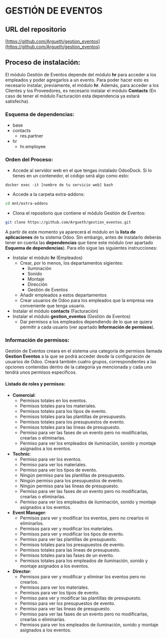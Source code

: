 # GESTIÓN DE EVENTOS

## URL del repositorio

[https://github.com/Argueth/gestion_eventos](https://github.com/Argueth/gestion_eventos)

## Proceso de instalación:

El módulo Gestión de Eventos depende del módulo **hr** para acceder a los empleados y poder agregarlos a un evento. Para poder hacer esto es necesario instalar, previamente, el módulo **hr**.
Además, para acceder a los Clientes y los Proveedores, es necesario instalar el módulo **Contacts** (En caso de tener el módulo Facturación esta dependencia ya estará satisfecha).

### Esquema de dependencias:
- base
- contacts
    - res.partner
- hr
    - hr.employee

### Orden del Proceso:
- Accede al servidor web en el que tengas instalado OdooDock. Si lo tienes en un contenedor, el código será algo como esto:
```shell
docker exec -it [nombre de tu servicio web] bash
```
- Accede a la carpeta extra-addons:
```bash
cd mnt/extra-addons
```
- Clona el repositorio que contiene el módulo Gestión de Eventos:
```bash
git clone https://github.com/Argueth/gestion_eventos.git
```
A partir de este momento ya aparecerá el módulo en la **lista de aplicaciones** de tu sistema Odoo. Sin embargo, antes de instalarlo deberás tener en cuenta las **dependencias** que tiene este módulo (ver apartado **Esquema de dependencias**). 
Para ello sigue las siguientes instrucciones: 
- Instalar el módulo **hr** (Empleados)
    - Crear, por lo menos, los departamentos sigientes:
        - Iluminación
        - Sonido
        - Montaje
        - Dirección
        - Gestión de Eventos
    - Añadir empleados a estos departamentos
    - Crear usuarios de Odoo para los empleados que la empresa vea conveniente que tenga usuario.
- Instalar el módulo **contacts** (Facturación)
- Instalar el módulo **gestion_eventos** (Gestión de Eventos)
    - Dar permisos a los empleados dependiendo de lo que se quiera permitir a cada usuario (ver apartado **Información de permisos**).

### Información de permisos:
Gestión de Eventos creara en el sistema una categoría de permisos llamada **Gestion Eventos** a la que se podrá acceder desde la configuración de usuarios de Odoo.
Creará también cuatro grupos, correspondientes a las opciones contenidas dentro de la categoría ya mencionada y cada uno tendrá unos permisos específicos. 
#### Listado de roles y permisos:
- **Comercial**:
    - Permisos totales en los eventos.
    - Permisos totales para los materiales.
    - Permisos totales para los tipos de evento.
    - Permisos totales para las plantillas de presupuesto.
    - Permisos totales para los presupuestos de evento.
    - Permisos totales para las lineas de presupuesto.
    - Permiso para ver las fases de un evento pero no modificarlas, crearlas o eliminarlas.
    - Permiso para ver los empleados de iluminación, sonido y montaje asignados a los eventos.
- **Technic**:
    - Permiso para ver los eventos.
    - Permiso para ver los materiales.
    - Permiso para ver los tipos de evento.
    - Ningún permiso para las plantillas de presupuesto.
    - Ningún permiso para los presupuestos de evento.
    - Ningún permiso para las líneas de presupuesto.
    - Permiso para ver las fases de un evento pero no modificarlas, crearlas o eliminarlas.
    - Permiso para ver los empleados de iluminación, sonido y montaje asignados a los eventos.
- **Event Manager**:
    - Permisos para ver y modificar los eventos, pero no crearlos ni eliminarlos.
    - Permisos para ver y modificar los materiales.
    - Permisos para ver y modificar los tipos de evento.
    - Permiso para ver las plantillas de presupuesto.
    - Permisos totales para los presupuestos de evento.
    - Permisos totales para las lineas de presupuesto.
    - Permisos totales para las fases de un evento.
    - Permisos totales para los empleados de iluminación, sonido y montaje asignados a los eventos.
- **Director**:
    - Permisos para ver y modificar y eliminar los eventos pero no crearlos.
    - Permisos para ver los materiales.
    - Permisos para ver los tipos de evento.
    - Permiso para ver y modificar las plantillas de presupuesto.
    - Permiso para ver los presupuestos de evento.
    - Permiso para ver las lineas de presupuesto.
    - Permiso para ver las fases de un evento pero no modificarlas, crearlas o eliminarlas.
    - Permisos para ver los empleados de iluminación, sonido y montaje asignados a los eventos. 